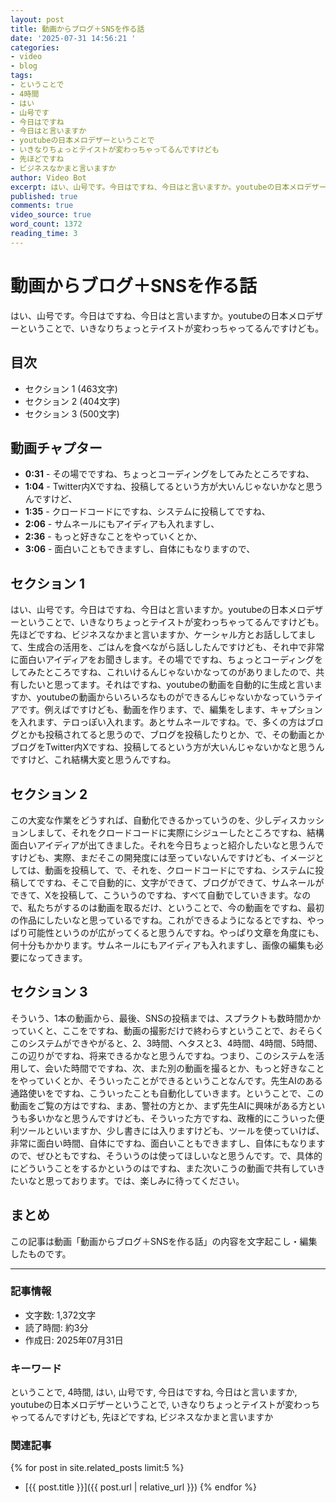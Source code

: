 ```yaml
---
layout: post
title: 動画からブログ＋SNSを作る話
date: '2025-07-31 14:56:21 '
categories:
- video
- blog
tags:
- ということで
- 4時間
- はい
- 山号です
- 今日はですね
- 今日はと言いますか
- youtubeの日本メロデザーということで
- いきなりちょっとテイストが変わっちゃってるんですけども
- 先ほどですね
- ビジネスなかまと言いますか
author: Video Bot
excerpt: はい、山号です。今日はですね、今日はと言いますか。youtubeの日本メロデザーということで、いきなりちょっとテイストが変わっちゃってるんですけども。
published: true
comments: true
video_source: true
word_count: 1372
reading_time: 3
---
```

# 動画からブログ＋SNSを作る話

はい、山号です。今日はですね、今日はと言いますか。youtubeの日本メロデザーということで、いきなりちょっとテイストが変わっちゃってるんですけども。

## 目次

- セクション 1 (463文字)
- セクション 2 (404文字)
- セクション 3 (500文字)

## 動画チャプター

- **0:31** - その場でですね、ちょっとコーディングをしてみたところですね、
- **1:04** - Twitter内Xですね、投稿してるという方が大いんじゃないかなと思うんですけど、
- **1:35** - クロードコードにですね、システムに投稿してですね、
- **2:06** - サムネールにもアイディアも入れますし、
- **2:36** - もっと好きなことをやっていくとか、
- **3:06** - 面白いこともできますし、自体にもなりますので、

## セクション 1

はい、山号です。今日はですね、今日はと言いますか。youtubeの日本メロデザーということで、いきなりちょっとテイストが変わっちゃってるんですけども。先ほどですね、ビジネスなかまと言いますか、ケーシャル方とお話ししてまして、生成合の活用を、ごはんを食べながら話ししたんですけども、それ中で非常に面白いアイディアをお聞きします。その場でですね、ちょっとコーディングをしてみたところですね、これいけるんじゃないかなってのがありましたので、共有したいと思ってます。それはですね、youtubeの動画を自動的に生成と言いますか、youtubeの動画からいろいろなものができるんじゃないかなっていうテイアです。例えばですけども、動画を作ります、で、編集をします、キャプションを入れます、テロっぽい入れます。あとサムネールですね。で、多くの方はブログとかも投稿されてると思うので、ブログを投稿したりとか、で、その動画とかブログをTwitter内Xですね、投稿してるという方が大いんじゃないかなと思うんですけど、これ結構大変と思うんですね。

## セクション 2

この大変な作業をどうすれば、自動化できるかっていうのを、少しディスカッションしまして、それをクロードコードに実際にシジューしたところですね、結構面白いアイディアが出てきました。それを今日ちょっと紹介したいなと思うんですけども、実際、まだそこの開発度には至っていないんですけども、イメージとしては、動画を投稿して、で、それを、クロードコードにですね、システムに投稿してですね、そこで自動的に、文字ができて、ブログができて、サムネールができて、Xを投稿して、こういうのですね、すべて自動でしていきます。なので、私たちがするのは動画を取るだけ、ということで、今の動画をですね、最初の作品にしたいなと思っているですね。これができるようになるとですね、やっぱり可能性というのが広がってくると思うんですね。やっぱり文章を角度にも、何十分もかかります。サムネールにもアイディアも入れますし、画像の編集も必要になってきます。

## セクション 3

そういう、1本の動画から、最後、SNSの投稿までは、スプラクトも数時間かかっていくと、ここをですね、動画の撮影だけで終わらすということで、おそらくこのシステムができやがると、2、3時間、ヘタスと3、4時間、4時間、5時間、この辺りがですね、将来できるかなと思うんですね。つまり、このシステムを活用して、会いた時間でですね、次、また別の動画を撮るとか、もっと好きなことをやっていくとか、そういったことができるということなんです。先生AIのある通路使いをですね、こういったことも自動化していきます。ということで、この動画をご覧の方はですね、まあ、警社の方とか、まず先生AIに興味がある方というも多いかなと思うんですけども、そういった方ですね、政権的にこういった便利ツールといいますか、少し書きには入りますけども、ツールを使っていけば、非常に面白い時間、自体にですね、面白いこともできますし、自体にもなりますので、ぜひともですね、そういうのは使ってほしいなと思うんです。で、具体的にどういうことをするかというのはですね、また次いこうの動画で共有していきたいなと思っております。では、楽しみに待ってください。

## まとめ

この記事は動画「動画からブログ＋SNSを作る話」の内容を文字起こし・編集したものです。

---

### 記事情報

- 文字数: 1,372文字
- 読了時間: 約3分
- 作成日: 2025年07月31日

### キーワード

ということで, 4時間, はい, 山号です, 今日はですね, 今日はと言いますか, youtubeの日本メロデザーということで, いきなりちょっとテイストが変わっちゃってるんですけども, 先ほどですね, ビジネスなかまと言いますか

### 関連記事

{% for post in site.related_posts limit:5 %}
- [{{ post.title }}]({{ post.url | relative_url }})
{% endfor %}